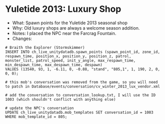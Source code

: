 # Yuletide 2013: Luxury Shop

* What: Spawn points for the Yuletide 2013 seasonal shop
* Why: Old luxury shops are always a welcome season addition.
* Notes: I placed the NPC near the Farcrag Fountain.
* Changes:
```
# Braith the Explorer (Stormskimmer)
INSERT INTO ch_live_unitydatadb.spawn_points (spawn_point_id, zone_id, respawn_time, position_x, position_y, position_z, patrol, monster_list, patrol_speed, init_y_angle, max_respawn_time, min_despawn_time, max_despawn_time, despawn)
VALUES (13540, 93, 1, -6.11, 0, -0.88, "stand", "805,1", 1, 190, 2, 0, 0, 0);

# this mob's conversation was removed from the game, so you will need to patch in Database/events/conversation/cv_winter_2013_lux_vendor.xml

# add the conversation to conversation_lookup.txt, I will use the ID 1003 (which shouldn't conflict with anything else)

# update the NPC's conversation
UPDATE ch_live_unitydatadb.mob_templates SET conversation_id = 1003 WHERE mob_template_id = 805;
```
